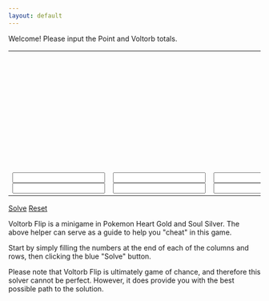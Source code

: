 ```yaml
---
layout: default
---
```


<div class="text console">
  <div id="console" class="spacing win">
    <div id="consoletext" class="inner">
      Welcome! Please input the Point and Voltorb totals.
    </div>
  </div>
</div>

<table id="board">
  <tr>
    <td id="card00"/><td id="card10"/><td id="card20"/><td id="card30"/><td id="card40"/>
    <td class="red">
      <input type="text" autocomplete="off" id="r0p" maxlength="2" />
      <div class="whitesep"/>
      <div class="voltorb">
        <input type="text" autocomplete="off" id="r0v" maxlength="1"/>
      </div>
    </td>
  </tr>

  <tr>
    <td id="card01"/><td id="card11"/><td id="card21"/><td id="card31"/><td id="card41"/>
    <td class="grn">
      <input type="text" autocomplete="off" id="r1p" maxlength="2" />
      <div class="whitesep"/>
      <div class="voltorb">
        <input type="text" autocomplete="off" id="r1v" maxlength="1"/>
      </div>
    </td>
  </tr>

  <tr>
    <td id="card02"/><td id="card12"/><td id="card22"/><td id="card32"/><td id="card42"/>
    <td class="yel">
      <input type="text" autocomplete="off" id="r2p" maxlength="2" />
      <div class="whitesep"/>
      <div class="voltorb">
        <input type="text" autocomplete="off" id="r2v" maxlength="1"/>
      </div>
    </td>
  </tr>

  <tr>
    <td id="card03"/><td id="card13"/><td id="card23"/><td id="card33"/><td id="card43"/>
    <td class="blu">
      <input type="text" autocomplete="off" id="r3p" maxlength="2" />
      <div class="whitesep"/>
      <div class="voltorb">
        <input type="text" autocomplete="off" id="r3v" maxlength="1"/>
      </div>
    </td>
  </tr>

  <tr>
    <td id="card04"/><td id="card14"/><td id="card24"/><td id="card34"/><td id="card44"/>
    <td class="pur">
      <input type="text" autocomplete="off" id="r4p" maxlength="2" />
      <div class="whitesep"/>
      <div class="voltorb">
        <input type="text" autocomplete="off" id="r4v" maxlength="1"/>
      </div>
    </td>
  </tr>



  <tr>
    <td class="red"><input type="text" autocomplete="off" id="c0p" maxlength="2"/><div class="whitesep" /><div class="voltorb"><input type="text" autocomplete="off" id="c0v" maxlength="1"/></div></td>
    <td class="grn"><input type="text" autocomplete="off" id="c1p" maxlength="2"/><div class="whitesep" /><div class="voltorb"><input type="text" autocomplete="off" id="c1v" maxlength="1"/></div></td>
    <td class="yel"><input type="text" autocomplete="off" id="c2p" maxlength="2"/><div class="whitesep" /><div class="voltorb"><input type="text" autocomplete="off" id="c2v" maxlength="1"/></div></td>
    <td class="blu"><input type="text" autocomplete="off" id="c3p" maxlength="2"/><div class="whitesep" /><div class="voltorb"><input type="text" autocomplete="off" id="c3v" maxlength="1"/></div></td>
    <td class="pur"><input type="text" autocomplete="off" id="c4p" maxlength="2"/><div class="whitesep" /><div class="voltorb"><input type="text" autocomplete="off" id="c4v" maxlength="1"/></div></td>
    <td class="hide"/>
  </tr>
</table>

<a href="#" id="solve" class="blue">Solve</a>
<a href="#" id="reset" class="blue right">Reset</a>

<div class="text">
  <div class="spacing info">
    <div class="inner">
      <p>Voltorb Flip is a minigame in Pokemon Heart Gold and Soul Silver. The above helper can serve as a guide to help you "cheat" in this game.</p>
      <p>Start by simply filling the numbers at the end of each of the columns and rows, then clicking the blue "Solve" button.</p>
      <p>Please note that Voltorb Flip is ultimately game of chance, and therefore this solver cannot be perfect. However, it does provide you with the best possible path to the solution.</p>
    </div>
  </div>
</div>

<script type="text/javascript" src="assets/vflip.js"></script>

<script type="text/javascript">
  $(document).ready(function() {
    newBoard(5);

    $("#solve").click(function(event) {
      event.preventDefault();
      resetBoard();

      $("#solve").css("visibility", "hidden");
      ajaxSolve();
    });

    $("#reset").click(function(event) {
      event.preventDefault();
      reset();
    });

    reset();
  });
</script>
